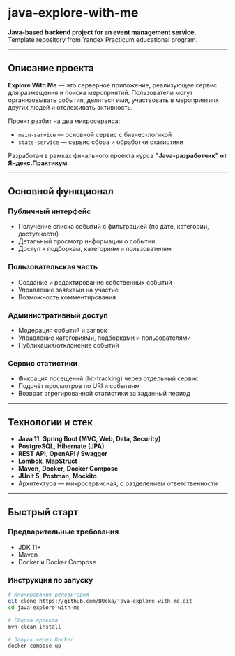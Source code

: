 # java-explore-with-me

**Java-based backend project for an event management service.**  
Template repository from Yandex Practicum educational program.

---

## Описание проекта

**Explore With Me** — это серверное приложение, реализующее сервис для размещения и поиска мероприятий. Пользователи могут организовывать события, делиться ими, участвовать в мероприятиях других людей и отслеживать активность.

Проект разбит на два микросервиса:
- `main-service` — основной сервис с бизнес-логикой
- `stats-service` — сервис сбора и обработки статистики

Разработан в рамках финального проекта курса **"Java-разработчик" от Яндекс.Практикум**.

---

## Основной функционал

### Публичный интерфейс
- Получение списка событий с фильтрацией (по дате, категории, доступности)
- Детальный просмотр информации о событии
- Доступ к подборкам, категориям и пользователям

### Пользовательская часть
- Создание и редактирование собственных событий
- Управление заявками на участие
- Возможность комментирования

### Административный доступ
- Модерация событий и заявок
- Управление категориями, подборками и пользователями
- Публикация/отклонение событий

### Сервис статистики
- Фиксация посещений (hit-tracking) через отдельный сервис
- Подсчёт просмотров по URI и событиям
- Возврат агрегированной статистики за заданный период

---

## Технологии и стек

- **Java 11**, **Spring Boot (MVC, Web, Data, Security)**
- **PostgreSQL**, **Hibernate (JPA)**
- **REST API**, **OpenAPI / Swagger**
- **Lombok**, **MapStruct**
- **Maven**, **Docker**, **Docker Compose**
- **JUnit 5**, **Postman**, **Mockito**
- Архитектура — микросервисная, с разделением ответственности

---

## Быстрый старт

### Предварительные требования

- JDK 11+
- Maven
- Docker и Docker Compose

### Инструкция по запуску

```bash
# Клонирование репозитория
git clone https://github.com/B0cka/java-explore-with-me.git
cd java-explore-with-me

# Сборка проекта
mvn clean install

# Запуск через Docker
docker-compose up